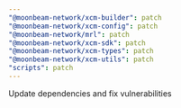 ```yaml
---
"@moonbeam-network/xcm-builder": patch
"@moonbeam-network/xcm-config": patch
"@moonbeam-network/mrl": patch
"@moonbeam-network/xcm-sdk": patch
"@moonbeam-network/xcm-types": patch
"@moonbeam-network/xcm-utils": patch
"scripts": patch
---
```


Update dependencies and fix vulnerabilities
